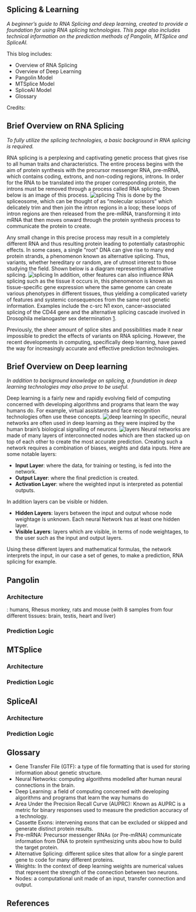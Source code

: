 ## Splicing & Learning

*A beginner’s guide to RNA Splicing and deep learning, created to provide a foundation for using RNA splicing technologies. This page also includes technical information on the prediction methods of Pangolin, MTSplice and SpliceAI.* 

This blog includes: 
* Overview of RNA Splicing 
* Overview of Deep Learning 
* Pangolin Model  
* MTSplice Model
* SpliceAI Model 
* Glossary 

Credits: 


## Brief Overview on RNA Splicing 
*To fully utilize the splicing technologies, a basic background in RNA splicing is required.* 

RNA splicing is a perplexing and captivating genetic process that gives rise to all human traits and characteristics. The entire process begins with the aim of protein synthesis with the precursor messenger RNA, pre-mRNA, which contains coding, extrons, and non-coding regions, introns. In order for the RNA to be translated into the proper corresponding protein, the introns must be removed through a process called RNA splicing. Shown below is an image of this process.
![splicing](https://cdn.kastatic.org/ka-perseus-images/3157cfd56297f8bc312c0b53bdf9dd8c09f07063.png)
This is done by the spliceosome, which can be thought of as “molecular scissors” which delicately trim and then join the intron regions in a loop; these loops of intron regions are then released from the pre-mRNA, transforming it into mRNA that then moves onward through the protein synthesis process to communicate the protein to create. 

Any small change in this precise process may result in a completely different RNA and thus resulting protein leading to potentially catastrophic effects. In some cases, a single "root" DNA can give rise to many end protein strands, a phenomenon known as alternative splicing. Thus, variants, whether hereditary or random, are of utmost interest to those studying the field. Shown below is a diagram representing alternative splicing.
![splicing](https://cdn.technologynetworks.com/tn/images/body/38518_tn_alternativesplicing_customimage-1_jp1628504770196.png)
In addition, other features can also influence RNA splicing such as the tissue it occurs in, this phenomenon is known as tissue-specific gene expression where the same genome can create various phenotypes in different tissues, thus yielding a complicated variety of features and systemic consequences from the same root genetic information. Examples include the c-src N1 exon, cancer-associated splicing of the CD44 gene and the alternative splicing cascade involved in Drosophila melanogaster sex determination [1](https://genomebiology.biomedcentral.com/articles/10.1186/gb-2004-5-10-r74). 

Previously, the sheer amount of splice sites and possibilities made it near impossible to predict the effects of variants on RNA splicing. However, the recent developments in computing, specifically deep learning, have paved the way for increasingly accurate and effective prediction technologies. 

## Brief Overview on Deep learning 
*In addition to background knowledge on splicing, a foundation in deep learning technologies may also prove to be useful.* 

Deep learning is a fairly new and rapidly evolving field of computing concerned with developing algorithms and programs that learn the way humans do. For example, virtual assistants and face recognition technologies often use these concepts. 
![deep learning](https://master-iesc-angers.com/wp-content/uploads/2018/04/2018-04-13_1322.png)
In specific, neural networks are often used in deep learning as they were inspired by the human brain’s biological signalling of neurons.
![layers](https://miro.medium.com/max/1400/1*3fA77_mLNiJTSgZFhYnU0Q.png)
Neural networks are made of many layers of interconnected nodes which are then stacked up on top of each other to create the most accurate prediction. Creating such a network requires a combination of biases, weights and data inputs. Here are some notable layers: 
* **Input Layer**: where the data, for training or testing, is fed into the network. 
* **Output Layer**: where the final prediction is created.
* **Activation Layer**: where the weighted input is interpreted as potential outputs. 

In addition layers can be visible or hidden. 
* **Hidden Layers**: layers between the input and output whose node weightage is unknown. Each neural Network has at least one hidden layer. 
* **Visible Layers**: layers which are visible, in terms of node weightages, to the user such as the input and output layers.  

Using these different layers and mathematical formulas, the network interprets the input, in our case a set of genes, to make a prediction, RNA splicing for example.  

## Pangolin 
### Architecture 
: humans, Rhesus monkey, rats and mouse (with 8 samples from four different tissues: brain, testis, heart and liver)

### Prediction Logic 


## MTSplice 
### Architecture

### Prediction Logic 

## SpliceAI
### Architecture

### Prediction Logic 

## Glossary 
* Gene Transfer File (GTF): a type of file formatting that is used for storing information about genetic structure. 
* Neural Networks: computing algorithms modelled after human neural connections in the brain. 
* Deep Learning: a field of computing concerned with developing algorithms and programs that learn the way humans do
* Area Under the Precision Recall Curve (AUPRC): Known as AUPRC is a metric for binary responses used to measure the prediction accuracy of a technology.
* Cassette Exons: intervening exons that can be excluded or skipped and generate distinct protein results. 
* Pre-mRNA: Precursor messenger RNAs (or Pre-mRNA) communicate information from DNA to protein synthesizing units abou how to build the target protein. 
* Alternative Splicing: different splice sites that allow for a single parent gene to code for many different proteins. 
* Weights: In the context of deep learning weights are numerical values that represent the strength of the connection between two neurons. 
* Nodes: a computational unit made of an input, transfer connection and output.

## References 


